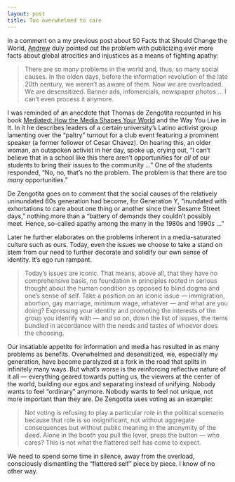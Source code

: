 ```yaml
---
layout: post
title: Too overwhelmed to care
---
```


In a comment on a my previous post about 50 Facts that Should Change the World, [Andrew](http://www.andrewphelps.com/) duly pointed out the problem with publicizing ever more facts about global atrocities and injustices as a means of fighting apathy:

> There are so many problems in the world and, thus, so many social causes. In the olden days, before the information revolution of the late 20th century, we weren’t as aware of them. Now we are overloaded. We are desensitized. Banner ads, infomercials, newspaper photos … I can’t even process it anymore.

I was reminded of an anecdote that Thomas de Zengotita recounted in his book [Mediated: How the Media Shapes Your World](http://www.amazon.com/exec/obidos/redirect?tag=eatorange-20%26link_code=xm2%26camp=2025%26creative=165953%26path=http://www.amazon.com/gp/redirect.html%253fASIN=1582343578%2526tag=eatorange-20%2526lcode=xm2%2526cID=2025%2526ccmID=165953%2526location=/o/ASIN/1582343578%25253FSubscriptionId=0EMV44A9A5YT1RVDGZ82) and the Way You Live in It. In it he describes leaders of a certain university’s Latino activist group lamenting over the “paltry” turnout for a club event featuring a prominent speaker (a former follower of Cesar Chavez). On hearing this, an older woman, an outspoken activist in her day, spoke up, crying out, “I can’t believe that in a school like this there aren’t opportunities for *all* of our students to bring their issues to the community …” One of the students responded, “No, no, that’s no the problem. The problem is that there are too *many* opportunities.”

De Zengotita goes on to comment that the social causes of the relatively uninundated 60s generation had become, for Generation Y, “inundated with exhortations to care about one thing or another since their Sesame Street days,” nothing more than a “battery of demands they couldn’t possibly meet. Hence, so-called apathy among the many in the 1980s and 1990s …”

Later he further elaborates on the problems inherent in a media-saturated culture such as ours. Today, even the issues we choose to take a stand on stem from our need to further decorate and solidify our own sense of identity. It’s ego run rampant.

> Today’s issues are iconic. That means, above all, that they have no comprehensive basis, no foundation in principles rooted in serious thought about the human condition as opposed to blind dogma and one’s sense of self. Take a position on an iconic issue — immigration, abortion, gay marriage, minimum wage, whatever — and what are you doing? Expressing your identity and promoting the interests of the group you identify with — and so on, down the list of issues, the items bundled in accordance with the needs and tastes of whoever does the choosing.

Our insatiable appetite for information and media has resulted in as many problems as benefits. Overwhelmed and desensitized, we, especially my generation, have become paralyzed at a fork in the road that splits in infinitely many ways. But what’s worse is the reinforcing reflective nature of it all — everything geared towards putting us, the viewers at the center of the world, building our egos and separating instead of unifying. Nobody wants to feel “ordinary” anymore. Nobody wants to feel not unique, not more important than they are. De Zengotita uses voting as an example:

> Not voting is refusing to play a particular role in the political scenario because that role is so insignificant, not without aggregate consequences but without public meaning in the anonymity of the deed. Alone in the booth you pull the lever, press the button — who cares? This is not what the flattered self has come to expect.

We need to spend some time in silence, away from the overload, consciously dismantling the “flattered self” piece by piece. I know of no other way.

